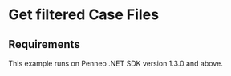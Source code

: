 # Get filtered Case Files

## Requirements

This example runs on Penneo .NET SDK version 1.3.0 and above.
